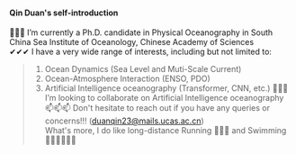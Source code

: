 #### Qin Duan's self-introduction 

🔭🔭🔭 I’m currently a Ph.D. candidate in Physical Oceanography in South China Sea Institute of Oceanology, Chinese Academy of Sciences <br>
✔✔✔ I have a very wide range of interests, including but not limited to: <br>
> 1. Ocean Dynamics (Sea Level and Muti-Scale Current)
> 2. Ocean-Atmosphere Interaction (ENSO, PDO)
> 3. Artificial Intelligence oceanography (Transformer, CNN, etc.)
🤗🤗🤗 I’m looking to collaborate on  Artificial Intelligence oceanography <br>
📫📫📫 Don't hesitate to reach out if you have any queries or concerns!!! (duanqin23@mails.ucas.ac.cn) <br>
What's more, I do like long-distance Running 🏃🏃🏃 and Swimming 🏊‍♂️🏊‍♂️🏊‍♂️<br>
